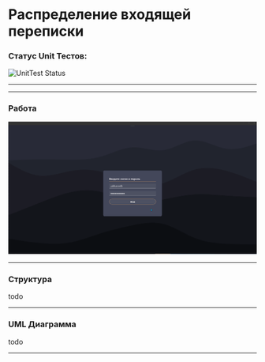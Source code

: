 # Распределение входящей переписки

### Статус Unit Тестов:  
![UnitTest Status](https://github.com/PineappleUFO/DistributionMails/actions/workflows/unit-test.yml/badge.svg)
***

***
### Работа
![work](https://github.com/PineappleUFO/DistributionMails/blob/master/.materials/NVIDIA_Share_RG07oPj78T.gif)
***
### Структура
todo
***
### UML Диаграмма
todo
***

